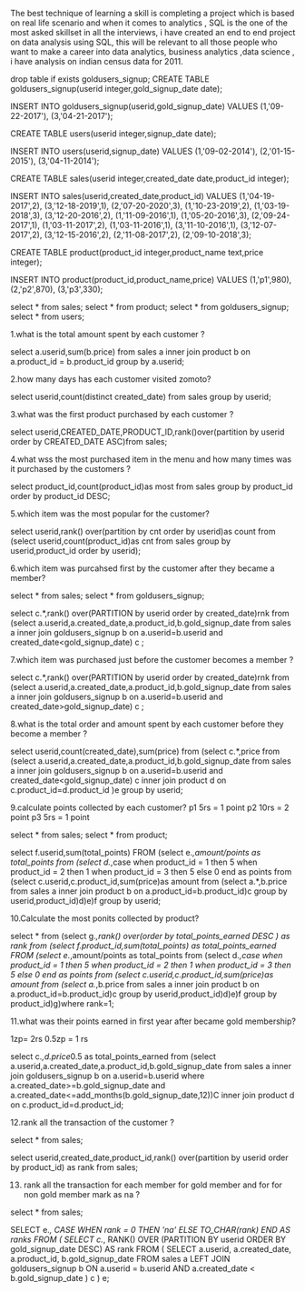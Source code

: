 The best technique of learning a skill is completing a project which is based on real life scenario and when it comes to analytics , 
SQL is the one of the most asked skillset in all the interviews,  i have created an end to end project on data analysis using SQL, 
this will be relevant to all those people who want to make a career into data analytics, business analytics ,data science , 
 i have analysis on indian census data for 2011. 


 drop table if exists goldusers_signup;
CREATE TABLE goldusers_signup(userid integer,gold_signup_date date); 

INSERT INTO goldusers_signup(userid,gold_signup_date) 
 VALUES (1,'09-22-2017'),
(3,'04-21-2017');

CREATE TABLE users(userid integer,signup_date date); 

INSERT INTO users(userid,signup_date) 
 VALUES (1,'09-02-2014'),
(2,'01-15-2015'),
(3,'04-11-2014');

CREATE TABLE sales(userid integer,created_date date,product_id integer); 

INSERT INTO sales(userid,created_date,product_id) 
 VALUES (1,'04-19-2017',2),
(3,'12-18-2019',1),
(2,'07-20-2020',3),
(1,'10-23-2019',2),
(1,'03-19-2018',3),
(3,'12-20-2016',2),
(1,'11-09-2016',1),
(1,'05-20-2016',3),
(2,'09-24-2017',1),
(1,'03-11-2017',2),
(1,'03-11-2016',1),
(3,'11-10-2016',1),
(3,'12-07-2017',2),
(3,'12-15-2016',2),
(2,'11-08-2017',2),
(2,'09-10-2018',3);


CREATE TABLE product(product_id integer,product_name text,price integer); 

INSERT INTO product(product_id,product_name,price) 
 VALUES
(1,'p1',980),
(2,'p2',870),
(3,'p3',330);


select * from sales;
select * from product;
select * from goldusers_signup;
select * from users;

1.what is the total amount spent by each customer ?

select a.userid,sum(b.price) from sales a inner join product b on a.product_id = b.product_id group by a.userid;


2.how many days has each customer visited zomoto?

select userid,count(distinct created_date) from sales group by userid;

3.what was the first product purchased by each customer ?

select userid,CREATED_DATE,PRODUCT_ID,rank()over(partition by userid order by CREATED_DATE ASC)from sales;

4.what wss the most purchased item in the menu and how many times was it purchased by the customers ?


select   product_id,count(product_id)as most from sales group by product_id order by product_id DESC;

5.which item was the most popular for the customer?

select userid,rank() over(partition by cnt order by userid)as count from  
(select userid,count(product_id)as cnt from sales 
group by userid,product_id
order by userid);

6.which item was purcahsed first by the customer after they became a member?

select * from sales;
select * from goldusers_signup;

select c.*,rank() over(PARTITION by userid order by created_date)rnk from
(select a.userid,a.created_date,a.product_id,b.gold_signup_date from sales a inner join goldusers_signup b on a.userid=b.userid and created_date<gold_signup_date) c ;


7.which item was purchased just before the customer becomes a member ?

select c.*,rank() over(PARTITION by userid order by created_date)rnk from
(select a.userid,a.created_date,a.product_id,b.gold_signup_date from sales a inner join goldusers_signup b on a.userid=b.userid and created_date>gold_signup_date) c ;

8.what is the total order and amount spent by each customer before they become a member ?

select userid,count(created_date),sum(price) from
(select c.*,price from
(select a.userid,a.created_date,a.product_id,b.gold_signup_date from sales a inner join goldusers_signup b on a.userid=b.userid and created_date<gold_signup_date) c inner join product d on c.product_id=d.product_id )e group by userid;


9.calculate  points collected by each customer?
p1 5rs = 1 point
p2 10rs = 2 point
p3 5rs = 1 point 

select * from sales;
select * from product;

select f.userid,sum(total_points) FROM
(select e.*,amount/points as total_points from
(select d.*,case when product_id = 1 then 5 when product_id = 2 then 1 when product_id = 3 then 5 else 0 end as points from
(select c.userid,c.product_id,sum(price)as amount from
(select a.*,b.price from sales a inner join product b on a.product_id=b.product_id)c group by userid,product_id)d)e)f group  by userid;

10.Calculate the most ponits collected by product?

select * from
(select g.*,rank() over(order by total_points_earned DESC ) as rank from
(select f.product_id,sum(total_points) as total_points_earned FROM
(select e.*,amount/points as total_points from
(select d.*,case when product_id = 1 then 5 when product_id = 2 then 1 when product_id = 3 then 5 else 0 end as points from
(select c.userid,c.product_id,sum(price)as amount from
(select a.*,b.price from sales a inner join product b on a.product_id=b.product_id)c group by userid,product_id)d)e)f group  by product_id)g)where rank=1;


11.what was their points earned in first year after became gold membership?

1zp= 2rs
0.5zp = 1 rs

select c.*,d.price*0.5 as total_points_earned from
(select a.userid,a.created_date,a.product_id,b.gold_signup_date from sales a inner join goldusers_signup b on a.userid=b.userid where a.created_date>=b.gold_signup_date and a.created_date<=add_months(b.gold_signup_date,12))C  inner join product d on c.product_id=d.product_id;

12.rank all the transaction of the customer ?

select * from sales;


select userid,created_date,product_id,rank() over(partition by userid order by product_id) as rank from sales;

13. rank all the transaction for each member for gold member and for for non gold member mark as na ?

select * from sales;

SELECT e.*, 
       CASE WHEN rank = 0 THEN 'na' ELSE TO_CHAR(rank) END AS ranks 
FROM (
    SELECT c.*, 
           RANK() OVER (PARTITION BY userid ORDER BY gold_signup_date DESC) AS rank 
    FROM (
        SELECT a.userid, a.created_date, a.product_id, b.gold_signup_date 
        FROM sales a 
        LEFT JOIN goldusers_signup b ON a.userid = b.userid AND a.created_date < b.gold_signup_date
    ) c
) e;
















 

